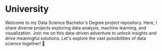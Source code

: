 # University
Welcome to my Data Science Bachelor's Degree project repository. Here, I share diverse projects exploring data analysis, machine learning, and visualization. Join me on this data-driven adventure to unlock insights and drive meaningful solutions. Let's explore the vast possibilities of data science together! 🚀
